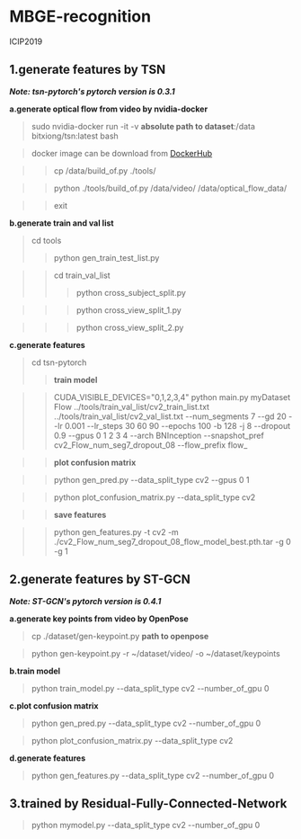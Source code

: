 # MBGE-recognition
ICIP2019
## 1.generate features by TSN
***Note: tsn-pytorch's pytorch version is 0.3.1***

**a.generate optical flow from video by nvidia-docker**
>sudo nvidia-docker run -it -v **absolute path to dataset**:/data bitxiong/tsn:latest bash

>docker image can be download from [DockerHub](https://hub.docker.com/r/bitxiong/tsn)

>>cp /data/build_of.py ./tools/

>>python ./tools/build_of.py /data/video/ /data/optical_flow_data/

>>exit

**b.generate train and val list**

>cd tools 
>>python gen_train_test_list.py

>>cd train_val_list
>>>python cross_subject_split.py

>>>python cross_view_split_1.py

>>>python cross_view_split_2.py

**c.generate features**

>cd tsn-pytorch 
>>**train model**

>>CUDA_VISIBLE_DEVICES="0,1,2,3,4" python main.py myDataset Flow ../tools/train_val_list/cv2_train_list.txt ../tools/train_val_list/cv2_val_list.txt --num_segments 7  --gd 20 --lr 0.001 --lr_steps 30 60 90 --epochs 100  -b 128 -j 8 --dropout 0.9 --gpus 0 1 2 3 4 --arch BNInception --snapshot_pref cv2_Flow_num_seg7_dropout_08 --flow_prefix flow_

>>**plot confusion matrix**

>>python gen_pred.py --data_split_type cv2 --gpus 0 1

>>python plot_confusion_matrix.py --data_split_type cv2

>>**save features**

>>python gen_features.py -t cv2 -m ./cv2_Flow_num_seg7_dropout_08_flow_model_best.pth.tar -g 0 -g 1
 
## 2.generate features by ST-GCN
***Note: ST-GCN's pytorch version is 0.4.1***

**a.generate key points from video by OpenPose**

>cp ./dataset/gen-keypoint.py **path to openpose**

>python gen-keypoint.py -r ~/dataset/video/ -o ~/dataset/keypoints

**b.train model**

>python train_model.py --data_split_type cv2 --number_of_gpu 0

**c.plot confusion matrix**

>python gen_pred.py --data_split_type cv2 --number_of_gpu 0

>python plot_confusion_matrix.py --data_split_type cv2

**d.generate features**

>python gen_features.py --data_split_type cv2 --number_of_gpu 0

## 3.trained by Residual-Fully-Connected-Network

>python mymodel.py --data_split_type cv2 --number_of_gpu 0

